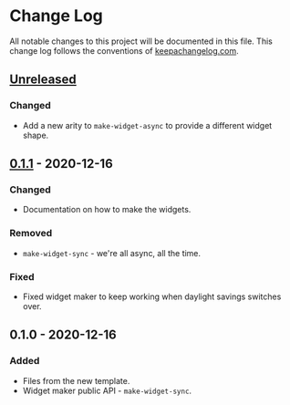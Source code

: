 # Change Log
All notable changes to this project will be documented in this file. This change log follows the conventions of [keepachangelog.com](http://keepachangelog.com/).

## [Unreleased]
### Changed
- Add a new arity to `make-widget-async` to provide a different widget shape.

## [0.1.1] - 2020-12-16
### Changed
- Documentation on how to make the widgets.

### Removed
- `make-widget-sync` - we're all async, all the time.

### Fixed
- Fixed widget maker to keep working when daylight savings switches over.

## 0.1.0 - 2020-12-16
### Added
- Files from the new template.
- Widget maker public API - `make-widget-sync`.

[Unreleased]: https://github.com/your-name/exercise/compare/0.1.1...HEAD
[0.1.1]: https://github.com/your-name/exercise/compare/0.1.0...0.1.1
